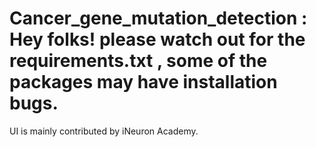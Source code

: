 # Cancer_gene_mutation_detection : Hey folks! please watch out for the requirements.txt , some of the packages may have installation bugs.
UI is mainly contributed by iNeuron Academy.
